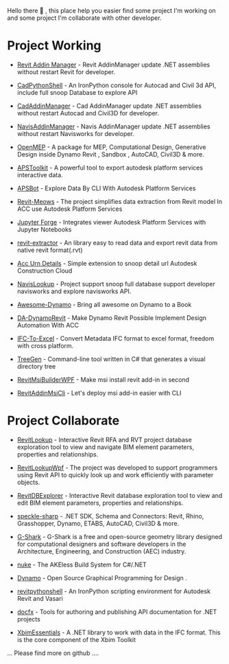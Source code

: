 
Hello there 👋 , this place help you easier find some project I'm working on and some project I'm collaborate with other developer.

# Project Working

- [Revit Addin Manager](https://github.com/chuongmep/RevitAddInManager) - Revit AddinManager update .NET assemblies without restart Revit for developer.

- [CadPythonShell](https://github.com/chuongmep/CadPythonShell) - An IronPython console for Autocad and Civil 3d API, include full snoop Database to explore API 

- [CadAddinManager](https://github.com/chuongmep/CadAddinManager) - Cad AddinManager update .NET assemblies without restart Autocad and Civil3D for developer. 

- [NavisAddinManager](https://github.com/chuongmep/NavisAddinManager) - Navis AddinManager update .NET assemblies without restart Navisworks for developer.

- [OpenMEP](https://github.com/chuongmep/OpenMEP) - A package for MEP, Computational Design, Generative Design inside Dynamo Revit , Sandbox , AutoCAD, Civil3D & more.

- [APSToolkit](https://github.com/chuongmep/aps-toolkit) - A powerful tool to export autodesk platform services interactive data.

- [APSBot](https://github.com/chuongmep/aps-bot) - Explore Data By CLI With Autodesk Platform Services

- [Revit-Meows](https://github.com/chuongmep/revit-meows) - The project simplifies data extraction from Revit model In ACC use Autodesk Platform Services

- [Jupyter Forge](https://github.com/chuongmep/jupyter-forge) - Integrates viewer Autodesk Platform Services with Jupyter Notebooks 

- [revit-extractor](https://github.com/chuongmep/revit-extractor) - An library easy to read data and export revit data from native revit format(.rvt)
 
- [Acc Urn Details](https://github.com/chuongmep/acc-urn-extension) - Simple extension to snoop detail url Autodesk Construction Cloud 

- [NavisLookup](https://github.com/chuongmep/NavisLookup) - Project support snoop full database support developer navisworks and explore navisworks API.

- [Awesome-Dynamo](https://github.com/chuongmep/Awesome-Dynamo) - Bring all awesome on Dynamo to a Book

- [DA-DynamoRevit](https://github.com/chuongmep/DA-DynamoRevit) - Make Dynamo Revit Possible Implement Design Automation With ACC
- [IFC-To-Excel](https://github.com/chuongmep/Ifc-to-excel) - Convert Metadata IFC format to excel format, freedom with cross platform.
- [TreeGen](https://github.com/chuongmep/TreeGen) - Command-line tool written in C# that generates a visual directory tree
- [RevitMsiBuilderWPF](https://github.com/chuongmep/RevitMsiBuilderWPF) - Make msi install revit add-in in second
- [RevitAddinMsiCli](https://github.com/chuongmep/RevitAddinMsiBuilder) - Let's deploy msi add-in easier with CLI

# Project Collaborate

- [RevitLookup](https://github.com/jeremytammik/RevitLookup) - Interactive Revit RFA and RVT project database exploration tool to view and navigate BIM element parameters, properties and relationships. 

- [RevitLookupWpf](https://github.com/weianweigan/RevitLookupWpf) - The project was developed to support programmers using Revit API to quickly look up and work efficiently with parameter objects.

- [RevitDBExplorer](https://github.com/NeVeSpl/RevitDBExplorer) - Interactive Revit database exploration tool to view and edit BIM element parameters, properties and relationships.

- [speckle-sharp](https://github.com/chuongmep/speckle-sharp) - .NET SDK, Schema and Connectors: Revit, Rhino, Grasshopper, Dynamo, ETABS, AutoCAD, Civil3D & more. 
- [G-Shark](https://github.com/GSharker/G-Shark) - G-Shark is a free and open-source geometry library designed for computational designers and software developers in the Architecture, Engineering, and Construction (AEC) industry. 

- [nuke](https://github.com/nuke-build/nuke) - The AKEless Build System for C#/.NET 

- [Dynamo](https://github.com/DynamoDS/Dynamo) - Open Source Graphical Programming for Design . 

- [revitpythonshell](https://github.com/architecture-building-systems/revitpythonshell) - An IronPython scripting environment for Autodesk Revit and Vasari 

- [docfx](https://github.com/dotnet/docfx) - Tools for authoring and publishing API documentation for .NET projects
 
- [XbimEssentials](https://github.com/xBimTeam/XbimEssentials) - A .NET library to work with data in the IFC format. This is the core component of the Xbim Toolkit 

... Please find more on github ....

